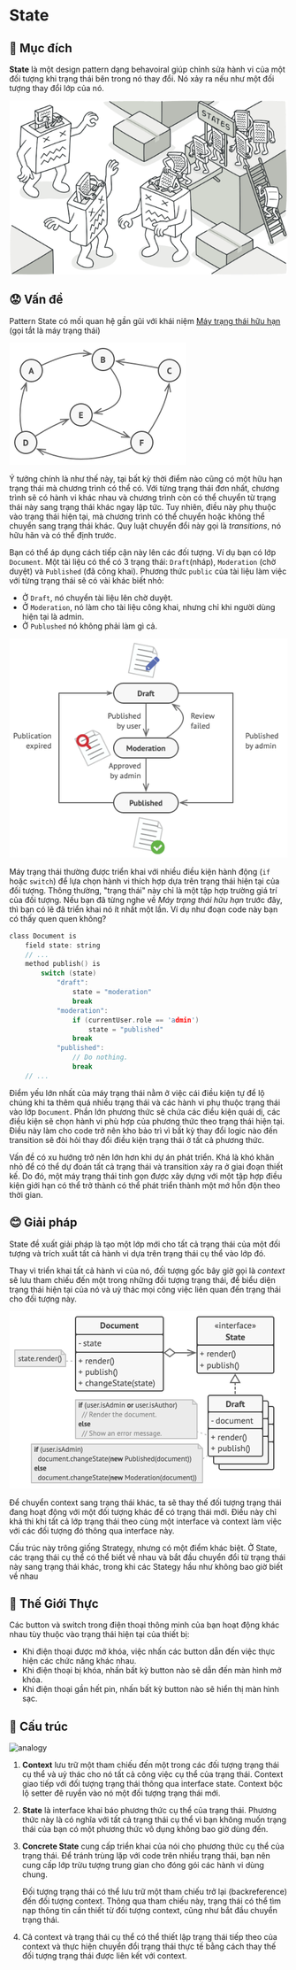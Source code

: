 # State

## 📜 Mục đích

**State** là một design pattern dạng behavoiral giúp chỉnh sửa hành vi của một đối tượng khi trạng thái bên trong nó thay đổi. Nó xảy ra nếu như một đối tượng thay đổi lớp của nó.

![intent](./assets/intent.png)

## 😟 Vấn đề

Pattern State có mối quan hệ gần gũi với khái niệm [Máy trạng thái hữu hạn](https://vi.wikipedia.org/wiki/Máy_trạng_thái_hữu_hạn) (gọi tắt là máy trạng thái)

![problem1](./assets/problem1.png)

Ý tưởng chính là như thế này, tại bất kỳ thời điểm nào cũng có một hữu hạn trạng thái mà chương trình có thể có. Với từng trạng thái đơn nhất, chương trình sẽ có hành vi khác nhau và chương trình còn có thể chuyển từ trạng thái này sang trạng thái khác ngay lập tức. Tuy nhiên, điều này phụ thuộc vào trạng thái hiện tại, mà chương trình có thể chuyển hoặc không thể chuyển sang trạng thái khác. Quy luật chuyển đổi này gọi là *transitions*, nó hữu hãn và có thể định trước.

Bạn có thể áp dụng cách tiếp cận này lên các đối tượng. Ví dụ bạn có lớp `Document`. Một tài liệu có thể có 3 trạng thái: `Draft`(nháp), `Moderation` (chờ duyệt) và `Published` (đã công khai). Phương thức `public` của tài liệu làm việc với từng trạng thái sẽ có vài khác biết nhỏ:
- Ở `Draft`, nó chuyển tài liệu lên chờ duyệt.
- Ở `Moderation`, nó làm cho tài liệu công khai, nhưng chỉ khi người dùng hiện tại là admin.
- Ở `Publushed` nó không phải làm gì cả.

![problem2](./assets/problem2.png)

Máy trạng thái thường được triển khai với nhiều điều kiện hành động (`if` hoặc `switch`) để lựa chọn hành vi thích hợp dựa trên trạng thái hiện tại của đối tượng. Thông thường, "trạng thái" này chỉ là một tập hợp trường giá trí của đối tượng. Nếu bạn đã từng nghe về *Máy trạng thái hữu hạn* trước đây, thì bạn có lẽ đã triển khai nó ít nhất một lần. Ví dụ như đoạn code này bạn có thấy quen quen không?

```c
class Document is
    field state: string
    // ...
    method publish() is
        switch (state)
            "draft":
                state = "moderation"
                break
            "moderation":
                if (currentUser.role == 'admin')
                    state = "published"
                break
            "published":
                // Do nothing.
                break
    // ...
```

Điểm yếu lớn nhất của máy trạng thái nằm ở việc cái điều kiện tự để lộ chúng khi ta thêm quá nhiều trạng thái và các hành vi phụ thuộc trạng thái vào lớp `Document`. Phần lớn phương thức sẽ chứa các điều kiện quái dị, các điều kiện sẽ chọn hành vi phù hợp của phương thức theo trạng thái hiện tại. Điều này làm cho code trở nên kho bảo trì vì bất kỳ thay đổi logic nào đến transition sẽ đòi hỏi thay đổi điều kiện trạng thái ở tất cả phương thức.

Vấn đề có xu hướng trở nên lớn hơn khi dự án phát triển. Khá là khó khăn nhỏ để có thể dự đoán tất cả trạng thái và transition xảy ra ở giai đoạn thiết kế. Do đó, một máy trạng thái tinh gọn được xây dựng với một tập hợp điều kiện giới hạn có thể trở thành có thể phát triển thành một mớ hỗn độn theo thời gian. 

## 😊 Giải pháp

State đề xuất giải pháp là tạo một lớp mới cho tất cả trạng thái của một đối tượng và trích xuất tất cả hành vi dựa trên trạng thái cụ thể vào lớp đó.

Thay vì triển khai tất cả hành vi của nó, đối tượng gốc bây giờ gọi là *context* sẽ lưu tham chiếu đến một trong những đối tượng trạng thái, để biểu diện trạng thái hiện tại của nó và uỷ thác mọi công việc liên quan đến trạng thái cho đối tượng này.

![solution](./assets/solution.png)

Để chuyển context sang trạng thái khác, ta sẽ thay thế đối tượng trạng thái đang hoạt động với một đối tượng khác để có trạng thái mới. Điều này chỉ khả thi khi tất cả lớp trạng thái theo cùng một interface và context làm việc với các đối tượng đó thông qua interface này.

Cấu trúc này trông giống Strategy, nhưng có một điểm khác biệt. Ở State, các trạng thái cụ thể có thể biết về nhau và bắt đầu chuyển đổi từ trạng thái này sang trạng thái khác, trong khi các Stategy hầu như không bao giờ biết về nhau

## 🚗 Thế Giới Thực

Các button và switch trong điện thoại thông minh của bạn hoạt động khác nhau tùy thuộc vào trạng thái hiện tại của thiết bị:

- Khi điện thoại được mở khóa, việc nhấn các button dẫn đến việc thực hiện các chức năng khác nhau.
- Khi điện thoại bị khóa, nhấn bất kỳ button nào sẽ dẫn đến màn hình mở khóa.
- Khi điện thoại gần hết pin, nhấn bất kỳ button nào sẽ hiển thị màn hình sạc.

## 🏢 Cấu trúc

![analogy](./assets/analogy.png)

1. **Context** lưu trữ một tham chiếu đến một trong các đối tượng trạng thái cụ thể và uỷ thác cho nó tất cả công việc cụ thể của trạng thái. Context giao tiếp với đối tượng trạng thái thông qua interface state. Context bộc lộ setter đê ruyền vào nó một đối tượng trạng thái mới.
2. **State** là interface khai báo phương thức cụ thể của trạng thái. Phương thức này là có nghĩa với tất cả trạng thái cụ thể vì bạn không muốn trạng thái của bạn có một phương thức vô dụng không bao giờ dùng đến.
3. **Concrete State** cung cấp triển khai của nói cho phương thức cụ thể của trạng thái. Để tránh trùng lặp với code trên nhiều trạng thái, bạn nên cung cấp lớp trừu tượng trung gian cho đóng gói các hành vi dùng chung.

    Đối tượng trạng thái có thể lưu trữ một tham chiếu trở lại (backreference) đến đối tượng context. Thông qua tham chiếu này, trạng thái có thể tìm nạp thông tin cần thiết từ đối tượng context, cũng như bắt đầu chuyển trạng thái. 
4. Cả context và trạng thái cụ thể có thể thiết lập trạng thái tiếp theo của context và thực hiện chuyển đổi trạng thái thực tế bằng cách thay thế đối tượng trạng thái được liên kết với context.




